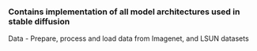 ### Contains implementation of all model architectures used in stable diffusion

Data - Prepare, process and load data from Imagenet, and LSUN datasets

